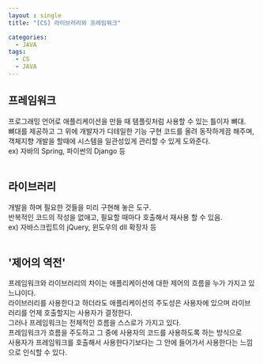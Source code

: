 ```yaml
---
layout : single
title: "[CS] 라이브러리와 프레임워크"

categories:
  - JAVA
tags:
  - CS
  - JAVA
---
```


  
##  프레임워크

프로그래밍 언어로 애플리케이션을 만들 때 템플릿처럼 사용할 수 있는 틀이자 뼈대.<br>뼈대를 제공하고 그 위에 개발자가 디테일한 기능 구현 코드를 올려 동작하게끔 해주며,<br>객체지향 개발을 할때에 시스템을 일관성있게 관리할 수 있게 도와준다.<br>ex) 자바의 Spring, 파이썬의 Django 등<br><br>

  
##  라이브러리

개발을 하며 필요한 것들을 미리 구현해 놓은 도구.<br>반복적인 코드의 작성을 없애고, 필요할 때마다 호출해서 재사용 할 수 있음.<br>ex) 자바스크립트의 jQuery, 윈도우의 dll 확장자 등<br><br>

##  '제어의 역전'

프레임워크와 라이브러리의 차이는 애플리케이션에 대한 제어의 흐름을 누가 가지고 있느냐이다.<br>라이브러리를 사용한다고 하더라도 애플리케이션의 주도성은 사용자에 있으며 라이브러리를 언제 호출할지는 사용자가 결정한다.<br>그러나 프레임워크는 전체적인 흐름을 스스로가 가지고 있다.<br>프레임워크가 흐름을 주도하고 그 중에 사용자의 코드를 사용하도록 하는 방식으로<br>사용자가 프레임워크를 호출해서 사용한다기보다는 그 안에 들어가서 사용한다는 느낌으로 인식할 수 있다.
